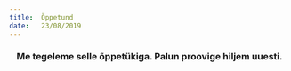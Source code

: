 ```yaml
---
title:  Õppetund
date:   23/08/2019
---
```


### <center>Me tegeleme selle õppetükiga. Palun proovige hiljem uuesti.</center>